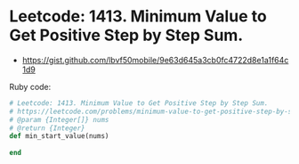 # Leetcode: 1413. Minimum Value to Get Positive Step by Step Sum.

- https://gist.github.com/lbvf50mobile/9e63d645a3cb0fc4722d8e1a1f64c1d9
 
Ruby code:
```Ruby
# Leetcode: 1413. Minimum Value to Get Positive Step by Step Sum.
# https://leetcode.com/problems/minimum-value-to-get-positive-step-by-step-sum/
# @param {Integer[]} nums
# @return {Integer}
def min_start_value(nums)
    
end
```
